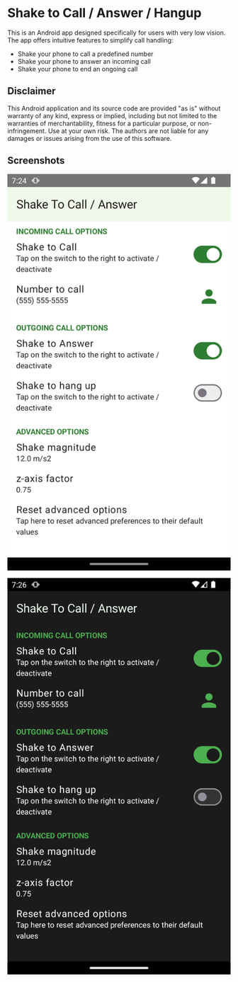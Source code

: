 # Shake to Call / Answer / Hangup

This is an Android app designed specifically for users with very low vision.
The app offers intuitive features to simplify call handling:

- Shake your phone to call a predefined number
- Shake your phone to answer an incoming call
- Shake your phone to end an ongoing call

## Disclaimer
This Android application and its source code are provided "as is" without warranty of any kind, express or implied, including but not limited to the warranties of merchantability, fitness for a particular purpose, or non-infringement. 
Use at your own risk. The authors are not liable for any damages or issues arising from the use of this software.

## Screenshots

![1-light.png](artwork/screenshots/en/1-light.png)

![4-dark.png](artwork/screenshots/en/4-dark.png)

